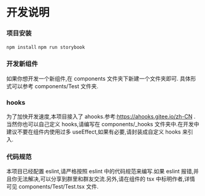 # 开发说明

### 项目安装

`npm install`
`npm run storybook`

### 开发新组件

如果你想开发一个新组件,在 components 文件夹下新建一个文件夹即可.
具体形式可以参考 components/Test 文件夹.

### hooks

为了加快开发速度,本项目接入了 ahooks.参考:https://ahooks.gitee.io/zh-CN .当然你也可以自己定义 hooks,请编写在 components/\_hooks 文件夹中.在开发中建议不要在组件内使用过多 useEffect,如果有必要,请封装成自定义 hooks 来引入.

### 代码规范

本项目已经配置 eslint,请严格按照 eslint 中的代码规范来编写.如果 eslint 报错,并且你无法解决,可以分享到群里和群友交流.另外,请在组件的 tsx 中标明作者,详情可见 components/Test/Test.tsx 文件.
